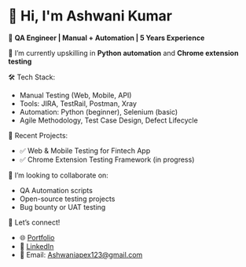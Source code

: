 # 👋 Hi, I'm Ashwani Kumar

🎯 **QA Engineer | Manual + Automation | 5 Years Experience**

🌱 I’m currently upskilling in **Python automation** and **Chrome extension testing**

🛠️ Tech Stack:
- Manual Testing (Web, Mobile, API)
- Tools: JIRA, TestRail, Postman, Xray
- Automation: Python (beginner), Selenium (basic)
- Agile Methodology, Test Case Design, Defect Lifecycle

📁 Recent Projects:
- ✅ Web & Mobile Testing for Fintech App
- ✅ Chrome Extension Testing Framework (in progress)

📌 I’m looking to collaborate on:
- QA Automation scripts
- Open-source testing projects
- Bug bounty or UAT testing

🔗 Let’s connect!
- 🌐 [Portfolio](https://bit.ly/Ashwani_portfolio)
- 💼 [LinkedIn](https://linkedin.com/in/ashwani-kumar-6aba7b15b)
- 📧 Email: Ashwaniapex123@gmail.com
